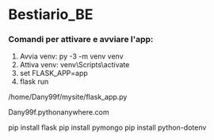 # Bestiario_BE

### Comandi per attivare e avviare l'app:


1) Avvia venv: py -3 -m venv venv
2) Attiva venv: venv\Scripts\activate
3) set FLASK_APP=app
4) flask run



/home/Dany99f/mysite/flask_app.py

Dany99f.pythonanywhere.com



pip install flask
pip install pymongo
pip install python-dotenv